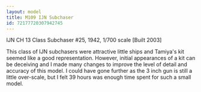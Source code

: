 ```yaml
---
layout: model
title: M109 IJN Subchaser
id: 72177720307942745
---
```


IJN CH 13 Class Subchaser #25, 1942,  1/700 scale  [Built 2003]

This class of IJN subchasers were attractive little ships and Tamiya&#39;s kit seemed like a good representation. However, initial appearances of a kit can be deceiving and I made many changes to improve the level of detail and accuracy of this model. I could have gone further as the 3 inch gun is still a little over-scale, but I felt 39 hours was enough time spent for such a small model.


